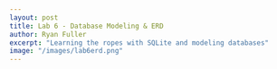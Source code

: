 ```yaml
---
layout: post
title: Lab 6 - Database Modeling & ERD
author: Ryan Fuller
excerpt: "Learning the ropes with SQLite and modeling databases"
image: "/images/lab6erd.png"
---
```

